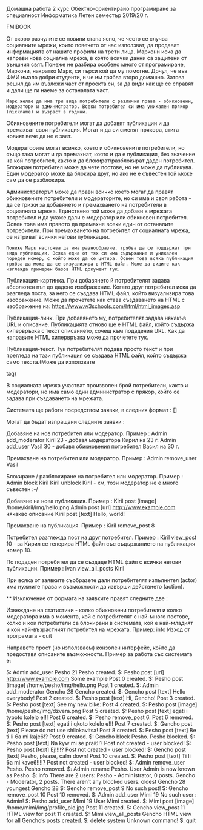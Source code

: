 Домашна работа 2
			курс Обектно-ориентирано програмиране
за специалност Информатика
Летен семестър 2019/20 г.

FMIBOOK


От скоро разчулите се новини стана ясно, че често се случва социалните мрежи, които повечето от нас използват, да продават информацията от нашите профили на трети лица. Маркони иска да направи нова социална мрежа, в която всички данни са защитени от външния свят. Понеже не разбира особено много от програмиране, Маркони, накратко Марк, си търси кой да му помогне. Дочул, че във ФМИ имало добри студенти, и че им трябва второ домашно. Затова решил да им възложи част от проекта си, за да види как ще се справят и дали ще ги наеме за останалата част.

	Марк желае да има три вида потребители с различни права - обикновени, модератори и администратор. Всеки потребител си има уникален прякор (nickname) и възраст в години. 

Обикновените потребители могат да добавят публикации и да премахват своя публикация. Могат и да си сменят прякора, стига новият вече да не е зает.

Модераторите могат всичко, което и обикновените потребители, но също така могат и да премахнат, която и да е публикация, без значение на кой потребител, както и да блокират/разблокират даден потребител. Блокиран потребител може да чете постове, но не може да публикува. Един модератор може да блокира друг, но ако не е съвестен той може сам да се разблокира.

Администраторът може да прави всичко което могат да правят обикновените потребители и модераторите, но си има и своя работа - да се грижи за добавянето и премахването на потребители в социалната мрежа. Единствено той може да добави в мрежата потребител и да укаже дали е модератор или обикновен потребител. Освен това има правото да премахне всеки един от останалите потребители. При премахването на потребител от социалната мрежа, се изтриват всички негови публикации.

	Понеже Марк настоява да има разнообразие, трябва да се поддържат три вида публикации. Всяка една от тях си има съдържание и уникален пореден номер, с който може да се цитира. Освен това всяка публикация трябва да може да се визуализира в HTML файл. Може да видите как изглежда примерен базов HTML документ тук.

Публикация-картинка. При добавянето й потребителят задава абсолютен път до дадено изображение. Когато друг потребител иска да разгледа поста, за него се създава HTML файл, който визуализира това изображение. Може да прочетете как става създаването на  HTML с изображение на: https://www.w3schools.com/html/html_images.asp

Публикация-линк. При добавянето му, потребителят задава някакъв URL и описание. Публикацията отново ще е HTML файл, който съдържа хипервръзка с текст описанието, сочещ към подадения URL. Как да направите HTML хипервръзка може да прочетете тук.

Публикация-текст. Тук потребителят подава просто текст и при прегледа на тази публикация се създава HTML файл, който съдържа само текста.(Може да използвате <p> tag)


В социалната мрежа участват произволен брой потребители, както и модератори, но има само един администратор с прякор, който се задава при създаването на мрежата.


Системата ще работи посредством заявки, в следния формат :
<actor> <action> <subject> [<parameters>]



Могат да бъдат изпращани следните заявки :


Добавяне на нов потребител или модератор.
Пример : Admin add_moderator Kiril 23 - добавя модератора Кирил на 23 г.
	     Admin add_user Vasil 30 - добавя обикновения потребител Васил на 30 г.

Премахване на потребител или модератор.
Пример : Admin remove_user Vasil


Блокиране / разблокиране на потребител или модератор.
Пример : Admin block Kiril
	     Kiril unblock Kiril - хм, този модератор не е много съвестен :-/


Добавяне на нова публикация.
Пример : Kiril post [image] /home/kiril/img/hello.png
	     Admin post [url] http://www.example.com някакво описание
	     Kiril post [text] Hello, world!


Премахване на публикация.
Пример : Kiril remove_post 8
 
Потребител разглежда пост на друг потребител.
Пример : Kiril view_post 10  - за Кирил се генерира HTML файл със съдържанието на публикация номер 10.


По подаден потребител да се създаде HTML файл с всички негови публикации.
Пример : Ivan view_all_posts Kiril

При всяка от заявките съобразете дали потребителят изпълнител (actor) има нужните права и възможности да извърши действието (action).

** Изключение от формата на заявките правят следните две : 


Извеждане на статистики - колко обикновени потребителя и колко модератора има в момента, кой е потребителят с най-много постове, колко и кои потребители са блокирани в системата, кой е най-младият и кой най-възрастният потребител на мрежата.
Пример: info
Изход от програмата - quit

Направете прост (но използваем) конзолен интерфейс, който да предоставя описаните възможности. Пример за работа със системата е:

$: Admin add_user Pesho 21
Pesho created.
$: Pesho post [url] http://www.example.com Some example
Post 0 created.
$: Pesho post [image] /home/pesho/img/hello.png
Post 1 created.
$: Admin add_moderator Gencho 28
Gencho created.
$: Gencho post [text] Hello everybody!
Post 2 created.
$: Pesho post [text] Hi, Gencho!
Post 3 created.
$: Pesho post [text] See my new bike:
Post 4 created.
$: Pesho post [image] /home/pesho/img/dzvera.png
Post 5 created.
$: Pesho post [text] egati i typoto kolelo e!!!
Post 6 created.
$: Pesho remove_post 6.
Post 6 removed.
$: Pesho post [text] egati i qkoto kolelo e!!!
Post 7 created.
$: Gencho post [text] Please do not use shliokavitsa!
Post 8 created.
$: Pesho post [text] Be ti li 6a mi kaje6!?
Post 9 created.
$: Gencho block Pesho.
Pesho blocked.
$: Pesho post [text] Na kyw mi se prai6!?
Post not created - user blocked!
$: Pesho post [text] Ej!!!!?
Post not created - user blocked!
$: Gencho post [text] Pesho, please, calm down!
Post 10 created.
$: Pesho post [text] Ti li 6a mi kave6!!!!?
Post not created - user blocked!
$: Admin remove_user Pesho.
Pesho removed. 
$: Admin rename Pesho.
User Admin is now known as Pesho.
$: info
There are 2 users:
Pesho - Administrator, 0 posts.
Gencho - Moderator, 2 posts.
There aren’t any blocked users.
oldest Gencho 28
youngest Gencho 28
$: Gencho remove_post 9
No such post!
$: Gencho remove_post 10
Post 10 removed.
$: Admin add_user Mimi 19
No such user : Admin!
$: Pesho add_user Mimi 19
User Mimi created.
$: Mimi post [image] /home/mimi/img/profile_pic.jpg
Post 11 created.
$: Gencho view_post 11
HTML view for post 11 created.
$: Mimi view_all_posts Gencho
HTML view for all Gencho’s posts created.
$: delete system
Unknown command!
$: quit
